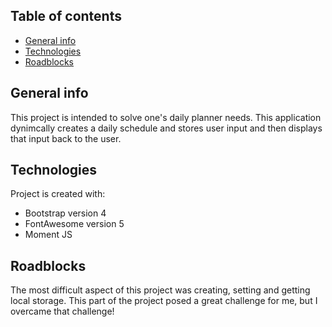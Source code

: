 ## Table of contents
* [General info](#general-info)
* [Technologies](#technologies)
* [Roadblocks](#roadblocks)

## General info
This project is intended to solve one's daily planner needs. This application dynimcally creates a daily schedule and stores user input and then displays that input back to the user. 
	
## Technologies
Project is created with:
* Bootstrap version 4
* FontAwesome version 5
* Moment JS
	
## Roadblocks
The most difficult aspect of this project was creating, setting and getting local storage. This part of the project posed a great challenge for me, but I overcame that challenge!